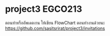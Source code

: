 # project3 EGCO213 

ตอนทำหรืออัพเดตงาน ให้เขียน FlowChart ตอนทำงานด้วยนะ 
https://github.com/sasitsrirat/project3/invitations
